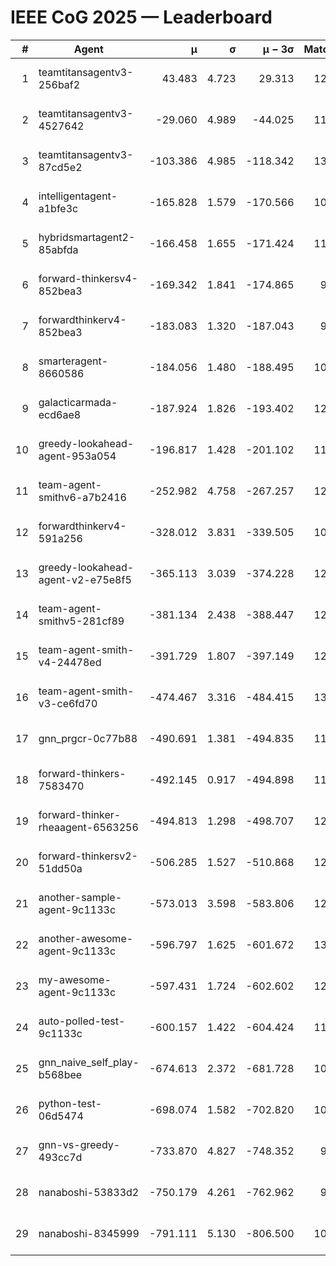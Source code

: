 # IEEE CoG 2025 — Leaderboard

| # | Agent | μ | σ | μ − 3σ | Matches | Updated |
|---:|---|---:|---:|---:|---:|---|
| 1 | teamtitansagentv3-256baf2 | 43.483 | 4.723 | 29.313 | 12480 | 2025-08-21 17:25 |
| 2 | teamtitansagentv3-4527642 | -29.060 | 4.989 | -44.025 | 11894 | 2025-08-21 17:25 |
| 3 | teamtitansagentv3-87cd5e2 | -103.386 | 4.985 | -118.342 | 13326 | 2025-08-21 17:25 |
| 4 | intelligentagent-a1bfe3c | -165.828 | 1.579 | -170.566 | 10307 | 2025-08-21 17:25 |
| 5 | hybridsmartagent2-85abfda | -166.458 | 1.655 | -171.424 | 11009 | 2025-08-21 17:25 |
| 6 | forward-thinkersv4-852bea3 | -169.342 | 1.841 | -174.865 | 9892 | 2025-08-21 17:25 |
| 7 | forwardthinkerv4-852bea3 | -183.083 | 1.320 | -187.043 | 9942 | 2025-08-21 17:25 |
| 8 | smarteragent-8660586 | -184.056 | 1.480 | -188.495 | 10780 | 2025-08-21 17:25 |
| 9 | galacticarmada-ecd6ae8 | -187.924 | 1.826 | -193.402 | 12000 | 2025-08-21 17:25 |
| 10 | greedy-lookahead-agent-953a054 | -196.817 | 1.428 | -201.102 | 11900 | 2025-08-21 17:25 |
| 11 | team-agent-smithv6-a7b2416 | -252.982 | 4.758 | -267.257 | 12060 | 2025-08-21 17:25 |
| 12 | forwardthinkerv4-591a256 | -328.012 | 3.831 | -339.505 | 10482 | 2025-08-21 17:25 |
| 13 | greedy-lookahead-agent-v2-e75e8f5 | -365.113 | 3.039 | -374.228 | 12340 | 2025-08-21 17:25 |
| 14 | team-agent-smithv5-281cf89 | -381.134 | 2.438 | -388.447 | 12760 | 2025-08-21 17:25 |
| 15 | team-agent-smith-v4-24478ed | -391.729 | 1.807 | -397.149 | 12902 | 2025-08-21 17:25 |
| 16 | team-agent-smith-v3-ce6fd70 | -474.467 | 3.316 | -484.415 | 13442 | 2025-08-21 17:25 |
| 17 | gnn_prgcr-0c77b88 | -490.691 | 1.381 | -494.835 | 11390 | 2025-08-21 17:25 |
| 18 | forward-thinkers-7583470 | -492.145 | 0.917 | -494.898 | 11660 | 2025-08-21 17:25 |
| 19 | forward-thinker-rheaagent-6563256 | -494.813 | 1.298 | -498.707 | 12008 | 2025-08-21 17:25 |
| 20 | forward-thinkersv2-51dd50a | -506.285 | 1.527 | -510.868 | 12308 | 2025-08-21 17:25 |
| 21 | another-sample-agent-9c1133c | -573.013 | 3.598 | -583.806 | 12480 | 2025-08-21 17:25 |
| 22 | another-awesome-agent-9c1133c | -596.797 | 1.625 | -601.672 | 13020 | 2025-08-21 17:25 |
| 23 | my-awesome-agent-9c1133c | -597.431 | 1.724 | -602.602 | 12520 | 2025-08-21 17:25 |
| 24 | auto-polled-test-9c1133c | -600.157 | 1.422 | -604.424 | 11940 | 2025-08-21 17:25 |
| 25 | gnn_naive_self_play-b568bee | -674.613 | 2.372 | -681.728 | 10000 | 2025-08-21 17:25 |
| 26 | python-test-06d5474 | -698.074 | 1.582 | -702.820 | 10320 | 2025-08-21 17:25 |
| 27 | gnn-vs-greedy-493cc7d | -733.870 | 4.827 | -748.352 | 9920 | 2025-08-21 17:25 |
| 28 | nanaboshi-53833d2 | -750.179 | 4.261 | -762.962 | 9700 | 2025-08-21 17:25 |
| 29 | nanaboshi-8345999 | -791.111 | 5.130 | -806.500 | 10190 | 2025-08-21 17:25 |
